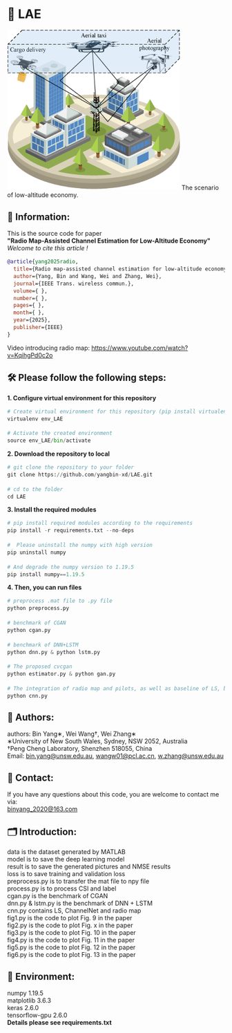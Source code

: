 # 🚨 LAE

<img src='scenario.png' alt='The framework' width='400'>
The scenario of low-altitude economy.  

## 📝 Information:
This is the source code for paper  
__"Radio Map-Assisted Channel Estimation for Low-Altitude Economy"__  
_Welcome to cite this article !_

```bibtex
@article{yang2025radio,
  title={Radio map-assisted channel estimation for low-altitude economy},
  author={Yang, Bin and Wang, Wei and Zhang, Wei},
  journal={IEEE Trans. wireless commun.},
  volume={ },
  number={ },
  pages={ },
  month={ },
  year={2025},
  publisher={IEEE}
}
```
Video introducing radio map: https://www.youtube.com/watch?v=KqihgPd0c2o

## 🛠️ Please follow the following steps:
__1. Configure virtual environment for this repository__  
```python
# Create virtual environment for this repository (pip install virtualenv)  
virtualenv env_LAE

# Activate the created environment
source env_LAE/bin/activate
```

__2. Download the repository to local__
```python
# git clone the repository to your folder
git clone https://github.com/yangbin-xd/LAE.git  

# cd to the folder
cd LAE
```

__3. Install the required modules__
```python
# pip install required modules according to the requirements
pip install -r requirements.txt --no-deps

#  Please uninstall the numpy with high version
pip uninstall numpy

# And degrade the numpy version to 1.19.5
pip install numpy==1.19.5
```

__4. Then, you can run files__
```python
# preprocess .mat file to .py file   
python preprocess.py

# benchmark of CGAN
python cgan.py

# benchmark of DNN+LSTM  
python dnn.py & python lstm.py

# The proposed cvcgan
python estimator.py & python gan.py

# The integration of radio map and pilots, as well as baseline of LS, benchmark of ChnanelNet
python cnn.py
```

## 👤 Authors:  
authors: Bin Yang∗, Wei Wang†, Wei Zhang∗  
∗University of New South Wales, Sydney, NSW 2052, Australia   
†Peng Cheng Laboratory, Shenzhen 518055, China  
Email: bin.yang@unsw.edu.au, wangw01@pcl.ac.cn, w.zhang@unsw.edu.au  

## 📨 Contact:  
If you have any questions about this code, you are welcome to contact me via:  
binyang_2020@163.com  

## 🗂️ Introduction:  
data is the dataset generated by MATLAB                
model is to save the deep learning model  
result is to save the generated pictures and NMSE results  
loss is to save training and validation loss  
preprocess.py is to transfer the mat file to npy file  
process.py is to process CSI and label  
cgan.py is the benchmark of CGAN  
dnn.py & lstm.py is the benchmark of DNN + LSTM  
cnn.py contains LS, ChannelNet and radio map  
fig1.py is the code to plot Fig. 9 in the paper  
fig2.py is the code to plot Fig. x in the paper  
fig3.py is the code to plot Fig. 10 in the paper  
fig4.py is the code to plot Fig. 11 in the paper  
fig5.py is the code to plot Fig. 12 in the paper  
fig6.py is the code to plot Fig. 13 in the paper    

## 🚀 Environment:  
numpy                   1.19.5  
matplotlib              3.6.3  
keras                   2.6.0  
tensorflow-gpu          2.6.0  
__Details please see requirements.txt__
